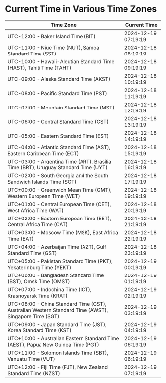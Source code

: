 # Current Time in Various Time Zones

| Time Zone | Current Time |
|-----------|--------------|
| UTC-12:00 - Baker Island Time (BIT) | 2024-12-19 07:19:19 |
| UTC-11:00 - Niue Time (NUT), Samoa Standard Time (SST) | 2024-12-18 08:19:19 |
| UTC-10:00 - Hawaii-Aleutian Standard Time (HAST), Tahiti Time (TAHT) | 2024-12-18 09:19:19 |
| UTC-09:00 - Alaska Standard Time (AKST) | 2024-12-18 10:19:19 |
| UTC-08:00 - Pacific Standard Time (PST) | 2024-12-18 11:19:19 |
| UTC-07:00 - Mountain Standard Time (MST) | 2024-12-18 12:19:19 |
| UTC-06:00 - Central Standard Time (CST) | 2024-12-18 13:19:19 |
| UTC-05:00 - Eastern Standard Time (EST) | 2024-12-18 14:19:19 |
| UTC-04:00 - Atlantic Standard Time (AST), Eastern Caribbean Time (ECT) | 2024-12-18 15:19:19 |
| UTC-03:00 - Argentina Time (ART), Brasília Time (BRT), Uruguay Standard Time (UYT) | 2024-12-18 16:19:19 |
| UTC-02:00 - South Georgia and the South Sandwich Islands Time (SGT) | 2024-12-18 17:19:19 |
| UTC±00:00 - Greenwich Mean Time (GMT), Western European Time (WET) | 2024-12-18 19:19:19 |
| UTC+01:00 - Central European Time (CET), West Africa Time (WAT) | 2024-12-18 20:19:19 |
| UTC+02:00 - Eastern European Time (EET), Central Africa Time (CAT) | 2024-12-18 21:19:19 |
| UTC+03:00 - Moscow Time (MSK), East Africa Time (EAT) | 2024-12-18 22:19:19 |
| UTC+04:00 - Azerbaijan Time (AZT), Gulf Standard Time (GST) | 2024-12-18 23:19:19 |
| UTC+05:00 - Pakistan Standard Time (PKT), Yekaterinburg Time (YEKT) | 2024-12-19 00:19:19 |
| UTC+06:00 - Bangladesh Standard Time (BST), Omsk Time (OMST) | 2024-12-19 01:19:19 |
| UTC+07:00 - Indochina Time (ICT), Krasnoyarsk Time (KRAT) | 2024-12-19 02:19:19 |
| UTC+08:00 - China Standard Time (CST), Australian Western Standard Time (AWST), Singapore Time (SGT) | 2024-12-19 03:19:19 |
| UTC+09:00 - Japan Standard Time (JST), Korea Standard Time (KST) | 2024-12-19 04:19:19 |
| UTC+10:00 - Australian Eastern Standard Time (AEST), Papua New Guinea Time (PGT) | 2024-12-19 06:19:19 |
| UTC+11:00 - Solomon Islands Time (SBT), Vanuatu Time (VUT) | 2024-12-19 06:19:19 |
| UTC+12:00 - Fiji Time (FJT), New Zealand Standard Time (NZST) | 2024-12-19 07:19:19 |
